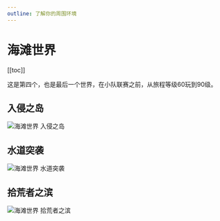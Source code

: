 ```yaml
---
outline: 了解你的周围环境
---
```


# 海滩世界

[[toc]]

这是第四个，也是最后一个世界，在小队联赛之前，从旅程等级60玩到90级。

## 入侵之岛

![海滩世界 入侵之岛](/assets/sb_maps_1_b_1.png)

## 水道突袭

![海滩世界 水道突袭](/assets/sb_maps_1_b_2.png)

## 拾荒者之滨

![海滩世界 拾荒者之滨](/assets/sb_maps_1_b_3.png)
